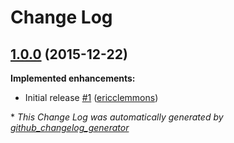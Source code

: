 # Change Log

## [1.0.0](https://github.com/ericclemmons/if-env/tree/1.0.0) (2015-12-22)
**Implemented enhancements:**

- Initial release [\#1](https://github.com/ericclemmons/if-env/pull/1) ([ericclemmons](https://github.com/ericclemmons))



\* *This Change Log was automatically generated by [github_changelog_generator](https://github.com/skywinder/Github-Changelog-Generator)*